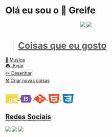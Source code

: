 
<h1> Olá eu sou o 👋  Greife </h1>

<div align="center">
  <a href="https://github.com/greiphe">
  <img height="160em" src="https://github-readme-stats.vercel.app/api?username=greiphe&show_icons=true&theme=radical&include_all_commits=true&count_private=true"/>
  <img height="160em" src="https://github-readme-stats.vercel.app/api/top-langs/?username=greiphe&layout=compact&langs_count=7&theme=radical"/>
</div>
      
> <h1> Coisas que eu gosto </h1>
<div>
      🎵 Musica<br />
      🎮 Jogar<br />
      ✏️ Desenhar<br /> 
     ⚒️ Criar novas coisas<br />
</div>
<br />

<div style="display: inline_block"><br>
  <img align="center" alt="Rafa-Js" height="30" width="40" src="https://raw.githubusercontent.com/devicons/devicon/master/icons/javascript/javascript-plain.svg">
  <img align="center" alt="Rafa-Ts" height="30" width="40" src="https://raw.githubusercontent.com/devicons/devicon/master/icons/bootstrap/bootstrap-plain.svg">
  <img align="center" alt="Rafa-React" height="30" width="40" src="https://raw.githubusercontent.com/devicons/devicon/master/icons/git/git-original.svg">
  <img align="center" alt="Rafa-HTML" height="30" width="40" src="https://raw.githubusercontent.com/devicons/devicon/master/icons/html5/html5-original.svg">
  <img align="center" alt="Rafa-CSS" height="30" width="40" src="https://raw.githubusercontent.com/devicons/devicon/master/icons/css3/css3-original.svg">
</div>
  
  ##
 
<div>
  <h2> Redes Sociais </h2>
  <a href="https://www.instagram.com/_greiph_/" target="_blank"><img src="https://img.shields.io/badge/-Instagram-%23E4405F?style=for-the-badge&logo=instagram&logoColor=white" target="_blank"></a>
  <a href = "mailto:contatogreifera.trabalho@gmail.com"><img src="https://img.shields.io/badge/-Gmail-%23333?style=for-the-badge&logo=gmail&logoColor=white" target="_blank"></a>
  <a href="https://www.linkedin.com/in/greiph-silva-1b548921a/" target="_blank"><img src="https://img.shields.io/badge/-LinkedIn-%230077B5?style=for-the-badge&logo=linkedin&logoColor=white" target="_blank"></a> 
 
</div>

